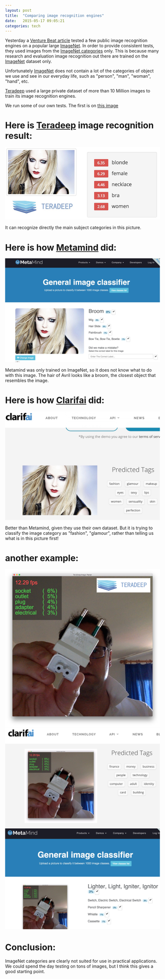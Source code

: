 ```yaml
---
layout: post
title:  "Comparing image recognition engines"
date:   2015-05-17 09:05:21
categories: tech
---
```


Yesterday a [Venture Beat article] tested a few public image recognition engines on a popular large [ImageNet]. In order to provide consistent tests, they used images from the [ImageNet categories](http://image-net.org/challenges/LSVRC/2014/browse-synsets) only. This is because many research and evaluation image recognition out there are trained on the [ImageNet] dataset only. 

Unfortunately [ImageNet] does not contain a lot of the categories of object we use and see in our everyday life, such as "person", "man", "woman", "hand", etc.

[Teradeep] used a large private dataset of more than 10 Million images to train its image recognition engines.

We run some of our own tests. The first is on [this image](http://www.billboard.com/files/styles/promo_650/public/media/avril-lavigne-press-650.jpg)


# Here is [Teradeep] image recognition result:
![avril-td](/assets/image-rec/Avril-td.jpg)

It can recognize directly the main subject categories in this picture.

# Here is how [Metamind] did:
![avril-metamind](/assets/image-rec/Avril-metamind.jpg)

Metamind was only trained on ImageNet, so it does not know what to do with this image.
The hair of Avril looks like a broom, the closest object that resembles the image.


# Here is how [Clarifai] did:
![avril-clarifai](/assets/image-rec/Avril-clarifai.jpg)

Better than Metamind, given they use their own dataset. But it is trying to classify the image category as "fashion", "glamour", rather than telling us what is in this picture first!

# another example:

![adapter-td](/assets/image-rec/adapter-td.jpg)
![adapter-clarifai](/assets/image-rec/adapter-clarifai.jpg)
![adapter-metamind](/assets/image-rec/adapter-metamind.jpg)

# Conclusion:

ImageNet categories are clearly not suited for use in practical applications.
We could spend the day testing on tons of images, but I think this gives a good starting point.


[Venture Beat article]: http://venturebeat.com/2015/05/16/how-stephen-wolframs-image-recognition-tool-performs-against-5-alternatives

[Teradeep]: http://www.teradeep.com/index.html
[Clarifai]: http://www.clarifai.com/
[Metamind]: https://www.metamind.io/
[ImageNet]: http://www.image-net.org/
